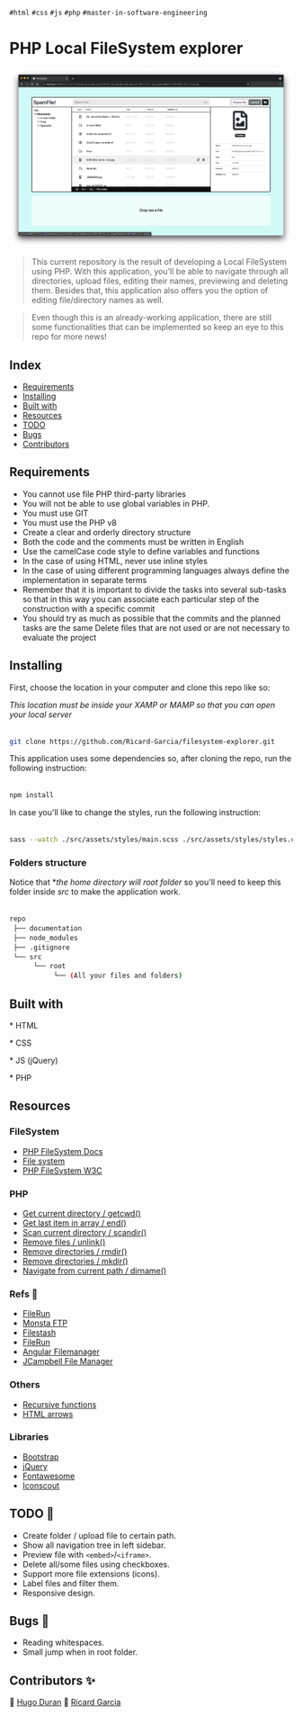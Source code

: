 `#html` `#css` `#js` `#php` `#master-in-software-engineering`

# PHP Local FileSystem explorer <!-- omit in toc -->

<p>
  <img alt="preview" src="./documentation/process/Screenshot 2021-07-01 at 12.14.58.png" />
</p>

> This current repository is the result of developing a Local FileSystem using PHP. With this application, you'll be able to navigate through all directories, upload files, editing their names, previewing and deleting them. Besides that, this application also offers you the option of editing file/directory names as well.

> Even though this is an already-working application, there are still some functionalities that can be implemented so keep an eye to this repo for more news!

## Index <!-- omit in toc -->

- [Requirements](#requirements)
- [Installing](#installing)
- [Built with](#built-with)
- [Resources](#resources)
- [TODO](#todo)
- [Bugs](#bugs)
- [Contributors](#Contributors)

## Requirements

- You cannot use file PHP third-party libraries
- You will not be able to use global variables in PHP.
- You must use GIT
- You must use the PHP v8
- Create a clear and orderly directory structure
- Both the code and the comments must be written in English
- Use the camelCase code style to define variables and functions
- In the case of using HTML, never use inline styles
- In the case of using different programming languages ​​always define the implementation in separate terms
- Remember that it is important to divide the tasks into several sub-tasks so that in this way you can associate each particular step of the construction with a specific commit
- You should try as much as possible that the commits and the planned tasks are the same
  Delete files that are not used or are not necessary to evaluate the project

## Installing

First, choose the location in your computer and clone this repo like so:

_This location must be inside your XAMP or MAMP so that you can open your local server_

```bash

git clone https://github.com/Ricard-Garcia/filesystem-explorer.git

```

This application uses some dependencies so, after cloning the repo, run the following instruction:

```bash

npm install

```

In case you'll like to change the styles, run the following instruction:

```bash

sass --watch ./src/assets/styles/main.scss ./src/assets/styles/styles.css

```

### Folders structure

Notice that \**the home directory will *root* folder* so you'll need to keep this folder inside _src_ to make the application work.

```bash

repo
 ├── documentation
 ├── node_modules
 ├── .gitignore
 └── src
      └── root
           └── (All your files and folders)

```

## Built with

\* HTML

\* CSS

\* JS (jQuery)

\* PHP

## Resources

### FileSystem

- [PHP FileSystem Docs](https://www.php.net/manual/en/ref.filesystem.php)
- [File system](https://es.wikipedia.org/wiki/Administrador_de_archivos)
- [PHP FileSystem W3C](https://www.w3schools.com/php/php_ref_filesystem.asp)

### PHP

- [Get current directory / getcwd()](https://www.php.net/manual/en/function.getcwd.php)
- [Get last item in array / end()](https://www.php.net/manual/es/function.end.php)
- [Scan current directory / scandir()](https://www.php.net/manual/en/function.scandir.php)
- [Remove files / unlink()](https://www.php.net/manual/en/function.unlink.php)
- [Remove directories / rmdir()](https://www.php.net/manual/es/function.rmdir.php)
- [Remove directories / mkdir()](https://www.php.net/manual/en/function.mkdir.php)
- [Navigate from current path / dirname()](https://www.php.net/manual/es/function.dirname.php)

### Refs 👀

- [FileRun](https://filerun.com/)
- [Monsta FTP](https://alternativeto.net/software/monsta-ftp/about/)
- [Filestash](https://alternativeto.net/software/nuage-app/about/)
- [FileRun](https://alternativeto.net/software/filerun--file-manager/)
- [Angular Filemanager](https://awesomeopensource.com/project/joni2back/angular-filemanager)
- [JCampbell File Manager](https://github.com/jcampbell1/simple-file-manager)

### Others

- [Recursive functions](https://www.geeksforgeeks.org/recursive-functions/)
- [HTML arrows](https://www.w3schools.com/charsets/ref_utf_arrows.asp)

### Libraries

- [Bootstrap](https://getbootstrap.com/)
- [jQuery](https://jquery.com/)
- [Fontawesome](https://fontawesome.com/)
- [Iconscout](https://iconscout.com/)

## TODO 🤝

- Create folder / upload file to certain path.
- Show all navigation tree in left sidebar.
- Preview file with `<embed>`/`<iframe>`.
- Delete all/some files using checkboxes.
- Support more file extensions (icons).
- Label files and filter them.
- Responsive design.

## Bugs 🚨

- Reading whitespaces.
- Small jump when in root folder.

## Contributors ✨ <!-- omit in toc -->

👤 [Hugo Duran](https://github.com/Hugo05Duran)
👤 [Ricard Garcia](https://github.com/Ricard-Garcia)
